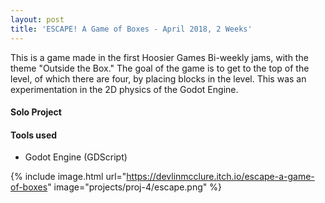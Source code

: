 ```yaml
---
layout: post
title: 'ESCAPE! A Game of Boxes - April 2018, 2 Weeks'
---
```


This is a game made in the first Hoosier Games Bi-weekly jams, with the theme "Outside the Box." The goal of the game is to get to the top of the level, of which there are four, by placing blocks in the level. This was an experimentation in the 2D physics of the Godot Engine.

#### Solo Project

#### Tools used
* Godot Engine (GDScript)

{% include image.html url="https://devlinmcclure.itch.io/escape-a-game-of-boxes" image="projects/proj-4/escape.png" %}
